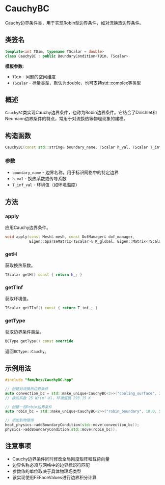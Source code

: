 # CauchyBC

Cauchy边界条件类，用于实现Robin型边界条件，如对流换热边界条件。

## 类签名

```cpp
template<int TDim, typename TScalar = double>
class CauchyBC : public BoundaryCondition<TDim, TScalar>
```

**模板参数:**
- `TDim` - 问题的空间维度
- `TScalar` - 标量类型，默认为double，也可支持std::complex<double>等类型

## 概述

`CauchyBC`类实现Cauchy边界条件，也称为Robin边界条件。它结合了Dirichlet和Neumann边界条件的特点，常用于对流换热等物理现象的建模。

## 构造函数

```cpp
CauchyBC(const std::string& boundary_name, TScalar h_val, TScalar T_inf_val)
```

### 参数

- `boundary_name` - 边界名称，用于标识网格中的特定边界
- `h_val` - 换热系数或传导系数
- `T_inf_val` - 环境值（如环境温度）

## 方法

### apply

应用Cauchy边界条件。

```cpp
void apply(const Mesh& mesh, const DofManager& dof_manager,
           Eigen::SparseMatrix<TScalar>& K_global, Eigen::Matrix<TScalar, Eigen::Dynamic, 1>& F_global) const override;
```

### getH

获取换热系数。

```cpp
TScalar getH() const { return h_; }
```

### getTInf

获取环境值。

```cpp
TScalar getTInf() const { return T_inf_; }
```

### getType

获取边界条件类型。

```cpp
BCType getType() const override
```

返回`BCType::Cauchy`。

## 示例用法

```cpp
#include "fem/bcs/CauchyBC.hpp"

// 创建对流换热边界条件
auto convection_bc = std::make_unique<CauchyBC<3>>("cooling_surface", 25.0, 293.15); 
// 换热系数 25 W/(m²·K)，环境温度 293.15 K

// 创建一般Robin边界条件
auto robin_bc = std::make_unique<CauchyBC<2>>("robin_boundary", 10.0, 5.0);

// 添加到物理场
heat_physics->addBoundaryCondition(std::move(convection_bc));
physics->addBoundaryCondition(std::move(robin_bc));
```

## 注意事项

- Cauchy边界条件同时修改全局刚度矩阵和载荷向量
- 边界名称必须与网格中的边界标识符匹配
- 参数值的单位取决于具体物理场类型
- 该实现使用FEFaceValues进行边界积分计算